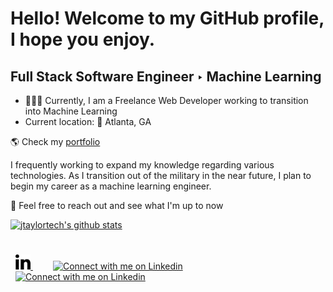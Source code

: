 # Hello! Welcome to my GitHub profile, I hope you enjoy.

## Full Stack Software Engineer ‣ Machine Learning

- 👨🏽‍💻 Currently, I am a Freelance Web Developer working to transition into Machine Learning
- Current location: 📍 Atlanta, GA

🌎 Check my [portfolio](http://www.jtaylor.app/)

I frequently working to expand my knowledge regarding various technologies. As I transition out of the military in the near future, I plan to begin my career as a machine learning engineer.

💬 Feel free to reach out and see what I'm up to now

[![jtaylortech's github stats](https://github-readme-stats.vercel.app/api?username=jtaylortech&show_icons=true&title_color=fff&icon_color=79ff97&text_color=9f9f9f&bg_color=151515)](https://github.com/jtaylortech)

<div style="padding: 25px 0;">
     <a href="https://www.linkedin.com/in/jarred-taylor-032065177/" style="padding: 8px; width: 24px; height: 24px;">
     <img src="/assets/linkedin-icon-1.svg" alt="Connect with me on Linkedin" width="24" height="24">
    </a>
    <a href="https://twitter.com/JTaylorTech_" style="padding: 24px;">
    <img src="https://github.com/tbakerx/tbakerx/blob/main/assets/linkedin-green.png" alt="Connect with me on Linkedin" width="24" height="24">
    </a>
     <a href="https://hashnode.com/@TaylorTech" style="padding: 8px; width: 24px; height: 24px;">
        <img src="https://github.com/tbakerx/tbakerx/blob/main/assets/linkedin-green.png" alt="Connect with me on Linkedin" width="24" height="24">
    </a>
</div>